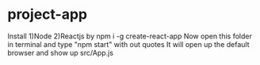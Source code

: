 # project-app
Install 
1)Node
2)Reactjs by npm i -g create-react-app
Now open this folder in terminal and type "npm start" with out quotes
It will open up the default browser and show up src/App.js
